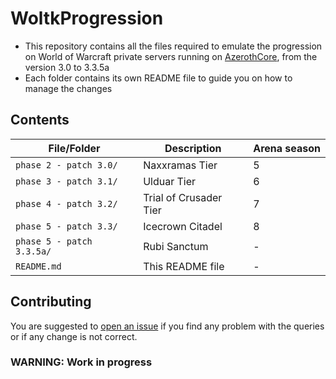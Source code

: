 # WoltkProgression
- This repository contains all the files required to emulate the progression on World of Warcraft private servers running on [AzerothCore](https://github.com/azerothcore/azerothcore-wotlk), from the version 3.0 to 3.3.5a
- Each folder contains its own README file to guide you on how to manage the changes

## Contents

| File/Folder               | Description            | Arena season |
|---------------------------|------------------------|--------------|
| `phase 2 - patch 3.0/`    | Naxxramas Tier         |      5       |
| `phase 3 - patch 3.1/`    | Ulduar Tier            |      6       |
| `phase 4 - patch 3.2/`    | Trial of Crusader Tier |      7       |
| `phase 5 - patch 3.3/`    | Icecrown Citadel       |      8       |
| `phase 5 - patch 3.3.5a/` | Rubi Sanctum           |      -       |
| `README.md`               | This README file       |      -       |

## Contributing

You are suggested to [open an issue](https://github.com/Si1ker/WoltkProgression/issues/new) if you find any problem with the queries or if any change is not correct.

### WARNING: Work in progress

